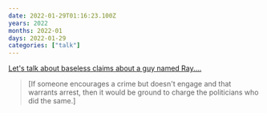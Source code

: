 ```yaml
---
date: 2022-01-29T01:16:23.100Z
years: 2022
months: 2022-01
days: 2022-01-29
categories: ["talk"]
---
```

[Let's talk about baseless claims about a guy named Ray....](https://www.youtube.com/watch?v=xb1dAEbrr28)

> [If someone encourages a crime but doesn't engage and that warrants arrest, then it would be ground to charge the politicians who did the same.]
